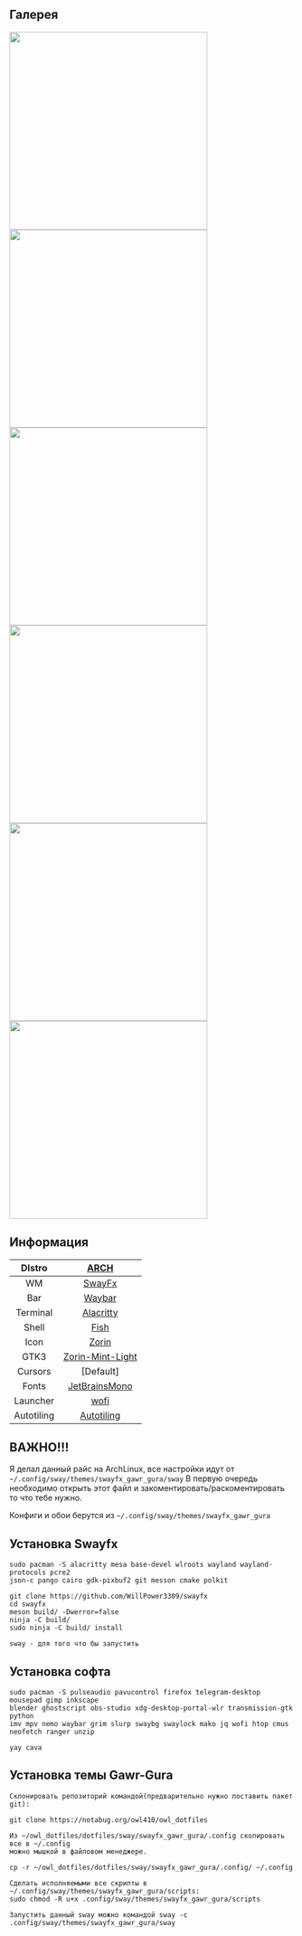 ## Галерея
<img src="https://notabug.org/owl410/owl_dotfiles/raw/master/dotfiles/sway/swayfx_gawr_gura/.img/photo_2023-08-12_18-03-12.jpg" width="350" align="center">
<img src="https://notabug.org/owl410/owl_dotfiles/raw/master/dotfiles/sway/swayfx_gawr_gura/.img/photo_2023-08-12_17-44-11.jpg" width="350" align="center">
<img src="https://notabug.org/owl410/owl_dotfiles/raw/master/dotfiles/sway/swayfx_gawr_gura/.img/photo_2023-08-12_17-44-16.jpg" width="350" align="center">
<img src="https://notabug.org/owl410/owl_dotfiles/raw/master/dotfiles/sway/swayfx_gawr_gura/.img/photo_2023-08-12_17-44-13.jpg" width="350" align="center">
<img src="https://notabug.org/owl410/owl_dotfiles/raw/master/dotfiles/sway/swayfx_gawr_gura/.img/photo_2023-08-12_17-44-14.jpg" width="350" align="center">
<img src="https://notabug.org/owl410/owl_dotfiles/raw/master/dotfiles/sway/swayfx_gawr_gura/.img/photo_2023-08-12_17-48-36.jpg" width="350" align="center">

## Информация
|DIstro|[ARCH](https://archlinux.org/)|
|:---:|:---:|
|WM|[SwayFx](https://github.com/WillPower3309/swayfx)|
|Bar|[Waybar](https://github.com/Alexays/Waybar)|
|Terminal|[Alacritty](https://github.com/alacritty/alacritty)|
|Shell|[Fish](https://fishshell.com/)|
|Icon|[Zorin](https://github.com/ZorinOS/zorin-icon-themes)|
|GTK3|[Zorin-Mint-Light](https://www.pling.com/p/1769479)|
|Cursors|[Default]|
|Fonts|[JetBrainsMono](https://www.jetbrains.com/lp/mono/)|
|Launcher|[wofi](https://sr.ht/~scoopta/wofi/)|
|Autotiling|[Autotiling](https://github.com/nwg-piotr/autotiling)|
  
## ВАЖНО!!!
Я делал данный райс на ArchLinux, все настройки идут от `~/.config/sway/themes/swayfx_gawr_gura/sway` В первую очередь необходимо открыть этот файл и закоментировать/раскоментировать то что тебе нужно.
  
Конфиги и обои берутся из `~/.config/sway/themes/swayfx_gawr_gura`
  
  
## Установка Swayfx
```
sudo pacman -S alacritty mesa base-devel wlroots wayland wayland-protocols pcre2  
json-c pango cairo gdk-pixbuf2 git messon cmake polkit  
  
git clone https://github.com/WillPower3309/swayfx  
cd swayfx
meson build/ -Dwerror=false  
ninja -C build/  
sudo ninja -C build/ install  
  
sway - для того что бы запустить
```
  
## Установка софта
```
sudo pacman -S pulseaudio pavucontrol firefox telegram-desktop mousepad gimp inkscape  
blender ghostscript obs-studio xdg-desktop-portal-wlr transmission-gtk python  
imv mpv nemo waybar grim slurp swaybg swaylock mako jq wofi htop cmus neofetch ranger unzip

yay cava
``` 
  
## Установка темы Gawr-Gura
```
Склонировать репозиторий командой(предварительно нужно поставить пакет git): 

git clone https://notabug.org/owl410/owl_dotfiles
```  
  
```
Из ~/owl_dotfiles/dotfiles/sway/swayfx_gawr_gura/.config скопировать все в ~/.config
можно мышкой в файловом менеджере.
 
cp -r ~/owl_dotfiles/dotfiles/sway/swayfx_gawr_gura/.config/ ~/.config
```  
  
```
Сделать исполняемыми все скрипты в ~/.config/sway/themes/swayfx_gawr_gura/scripts:
sudo chmod -R u+x .config/sway/themes/swayfx_gawr_gura/scripts
```  
  
```
Запустить данный sway можно командой sway -c .config/sway/themes/swayfx_gawr_gura/sway
```
